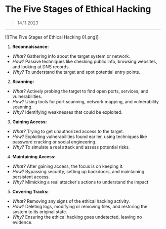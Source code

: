 # The Five Stages of Ethical Hacking
> 14.11.2023
---

![[The Five Stages of Ethical Hacking 01.png]]

1. **Reconnaissance:**
- *What?* Gathering info about the target system or network.
- *How?* Passive techniques like checking public info, browsing websites, and looking at DNS records.
- *Why?* To understand the target and spot potential entry points.

2. **Scanning:**
- *What?* Actively probing the target to find open ports, services, and vulnerabilities.
- *How?* Using tools for port scanning, network mapping, and vulnerability scanning.
- *Why?* Identifying weaknesses that could be exploited.

3. **Gaining Access:**
- *What?* Trying to get unauthorized access to the target.
- *How?* Exploiting vulnerabilities found earlier, using techniques like password cracking or social engineering.
- *Why?* To simulate a real attack and assess potential risks.

4. **Maintaining Access:**
- *What?* After gaining access, the focus is on keeping it.
- *How?* Bypassing security, setting up backdoors, and maintaining persistent access.
- *Why?* Mimicking a real attacker's actions to understand the impact.

5. **Covering Tracks:**
 - *What?* Removing any signs of the ethical hacking activity.
 - *How?* Deleting logs, modifying or removing files, and restoring the system to its original state.
 - *Why?* Ensuring the ethical hacking goes undetected, leaving no evidence.